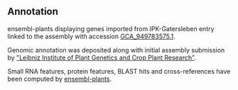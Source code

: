 **Annotation**
----------

ensembl-plants displaying genes imported from IPK-Gatersleben entry linked to the assembly with accession [GCA\_949783575.1](http://www.ebi.ac.uk/ena/data/view/GCA_949783575.1).

Genomic annotation was deposited along with initial assembly submission by ["Leibniz Institute of Plant Genetics and Crop Plant Research"](https://www.ipk-gatersleben.de/en/).

Small RNA features, protein features, BLAST hits and cross-references have been
computed by [ensembl-plants](https://plants.ensembl.org/info/genome/annotation/index.html).

